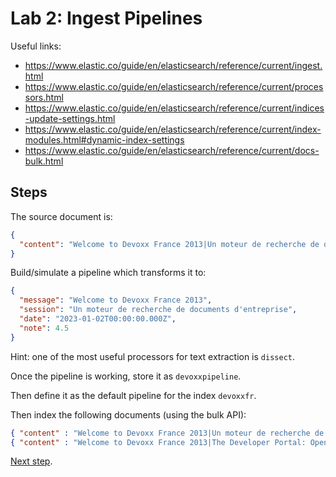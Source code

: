 # Lab 2: Ingest Pipelines

Useful links:

* <https://www.elastic.co/guide/en/elasticsearch/reference/current/ingest.html>
* <https://www.elastic.co/guide/en/elasticsearch/reference/current/processors.html>
* <https://www.elastic.co/guide/en/elasticsearch/reference/current/indices-update-settings.html>
* <https://www.elastic.co/guide/en/elasticsearch/reference/current/index-modules.html#dynamic-index-settings>
* <https://www.elastic.co/guide/en/elasticsearch/reference/current/docs-bulk.html>

## Steps

The source document is:

```json
{
  "content": "Welcome to Devoxx France 2013|Un moteur de recherche de documents d'entreprise|2023-04-12|4.5"
}
```

Build/simulate a pipeline which transforms it to:

```json
{
  "message": "Welcome to Devoxx France 2013",
  "session": "Un moteur de recherche de documents d'entreprise",
  "date": "2023-01-02T00:00:00.000Z",
  "note": 4.5
}
```

Hint: one of the most useful processors for text extraction is `dissect`.

Once the pipeline is working, store it as `devoxxpipeline`.

Then define it as the default pipeline for the index `devoxxfr`.

Then index the following documents (using the bulk API):

```json
{ "content" : "Welcome to Devoxx France 2013|Un moteur de recherche de documents d'entreprise|2023-04-12|4.5" }
{ "content" : "Welcome to Devoxx France 2013|The Developer Portal: Open the Gate to Productivity 🚀|2023-04-13|5.0" }
```

[Next step](lab3.md).
